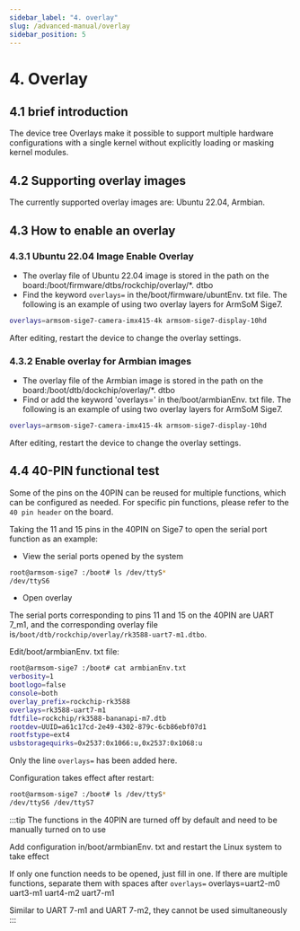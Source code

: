 ```yaml
---
sidebar_label: "4. overlay"
slug: /advanced-manual/overlay
sidebar_position: 5
---
```


# 4. Overlay 
## 4.1  brief introduction
The device tree Overlays make it possible to support multiple hardware configurations with a single kernel without explicitly loading or masking kernel modules.
## 4.2  Supporting overlay images
The currently supported overlay images are: Ubuntu 22.04, Armbian.
## 4.3  How to enable an overlay
### 4.3.1 Ubuntu 22.04 Image Enable Overlay
- The overlay file of Ubuntu 22.04 image is stored in the path on the board:/boot/firmware/dtbs/rockchip/overlay/*. dtbo
- Find the keyword `overlays=` in the/boot/firmware/ubuntEnv. txt file. The following is an example of using two overlay layers for ArmSoM Sige7.
```bash
overlays=armsom-sige7-camera-imx415-4k armsom-sige7-display-10hd
```
After editing, restart the device to change the overlay settings.

### 4.3.2 Enable overlay for Armbian images
- The overlay file of the Armbian image is stored in the path on the board:/boot/dtb/dockchip/overlay/*. dtbo
- Find or add the keyword 'overlays=' in the/boot/armbianEnv. txt file. The following is an example of using two overlay layers for ArmSoM Sige7.
```bash
overlays=armsom-sige7-camera-imx415-4k armsom-sige7-display-10hd
```
After editing, restart the device to change the overlay settings.

## 4.4  40-PIN functional test
Some of the pins on the 40PIN can be reused for multiple functions, which can be configured as needed. For specific pin functions, please refer to the `40 pin header` on the board.

Taking the 11 and 15 pins in the 40PIN on Sige7 to open the serial port function as an example:
- View the serial ports opened by the system
```bash
root@armsom-sige7 :/boot# ls /dev/ttyS*
/dev/ttyS6
```
- Open overlay

The serial ports corresponding to pins 11 and 15 on the 40PIN are UART 7_m1, and the corresponding overlay file is`/boot/dtb/rockchip/overlay/rk3588-uart7-m1.dtbo`.

Edit/boot/armbianEnv. txt file:
```bash
root@armsom-sige7 :/boot# cat armbianEnv.txt
verbosity=1
bootlogo=false
console=both
overlay_prefix=rockchip-rk3588
overlays=rk3588-uart7-m1
fdtfile=rockchip/rk3588-bananapi-m7.dtb
rootdev=UUID=a61c17cd-2e49-4302-879c-6cb86ebf07d1
rootfstype=ext4
usbstoragequirks=0x2537:0x1066:u,0x2537:0x1068:u
```
Only the line `overlays=` has been added here.

Configuration takes effect after restart:
```bash
root@armsom-sige7 :/boot# ls /dev/ttyS*
/dev/ttyS6 /dev/ttyS7
```
:::tip 
The functions in the 40PIN are turned off by default and need to be manually turned on to use

Add configuration in/boot/armbianEnv. txt and restart the Linux system to take effect

If only one function needs to be opened, just fill in one. If there are multiple functions, separate them with spaces after `overlays=`
overlays=uart2-m0 uart3-m1 uart4-m2 uart7-m1

Similar to UART 7-m1 and UART 7-m2, they cannot be used simultaneously
:::